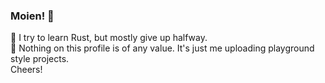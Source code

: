 ### Moien! 👋
🌱 I try to learn Rust, but mostly give up halfway.\
💩 Nothing on this profile is of any value. It's just me uploading playground style projects.\
Cheers!

<!--
**tGitzHub/tGitzHub** is a ✨ _special_ ✨ repository because its `README.md` (this file) appears on your GitHub profile.

Here are some ideas to get you started:

- 🔭 I’m currently working on ...
- 🌱 I’m currently learning ...
- 👯 I’m looking to collaborate on ...
- 🤔 I’m looking for help with ...
- 💬 Ask me about ...
- 📫 How to reach me: ...
- 😄 Pronouns: ...
- ⚡ Fun fact: ...
-->
